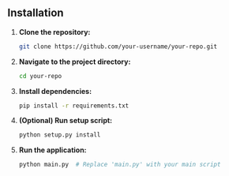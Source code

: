 ## Installation

1. **Clone the repository:**
   ```bash
   git clone https://github.com/your-username/your-repo.git
   ```

2. **Navigate to the project directory:**
   ```bash
   cd your-repo
   ```

3. **Install dependencies:**
   ```bash
   pip install -r requirements.txt
   ```

4. **(Optional) Run setup script:**
   ```bash
   python setup.py install
   ```

5. **Run the application:**
   ```bash
   python main.py  # Replace 'main.py' with your main script
   ```

